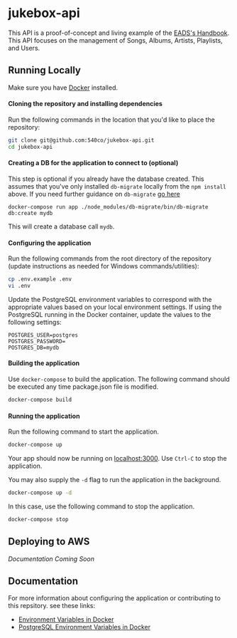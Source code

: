 # jukebox-api

This API is a proof-of-concept and living example of the [EADS's Handbook]().  This API focuses on the management of Songs, Albums, Artists, Playlists, and Users.

## Running Locally
Make sure you have [Docker](https://docs.docker.com) installed.

#### Cloning the repository and installing dependencies

Run the following commands in the location that you'd like to place the repository:

```bash
git clone git@github.com:540co/jukebox-api.git
cd jukebox-api
```

#### Creating a DB for the application to connect to (optional)

This step is optional if you already have the database created.  This assumes that you've only installed `db-migrate` locally from the `npm install` above.  If you need further guidance on `db-migrate` [go here](https://db-migrate.readthedocs.io/en/latest/)

```
docker-compose run app ./node_modules/db-migrate/bin/db-migrate db:create mydb
```

This will create a database call `mydb`.

#### Configuring the application

Run the following commands from the root directory of the repository (update instructions as needed for Windows commands/utilities):

```bash
cp .env.example .env
vi .env
```

Update the PostgreSQL environment variables to correspond with the appropriate values based on your local environment settings.  If using the PostgreSQL running in the Docker container, update the values to the following settings:

```
POSTGRES_USER=postgres
POSTGRES_PASSWORD=
POSTGRES_DB=mydb
```

#### Building the application

Use `docker-compose` to build the application.  The following command should be executed any time package.json file is modified.

```bash
docker-compose build
```

#### Running the application

Run the following command to start the application.

```bash
docker-compose up
```

Your app should now be running on [localhost:3000](http://localhost:3000).  Use `Ctrl-C` to stop the application.

You may also supply the `-d` flag to run the application in the background.

```bash
docker-compose up -d
```

In this case, use the following command to stop the application.

```bash
docker-compose stop
```

## Deploying to AWS
*Documentation Coming Soon*

## Documentation

For more information about configuring the application or contributing to this repsitory. see these links:
* [Environment Variables in Docker](https://docs.docker.com/compose/env-file/)
* [PostgreSQL Environment Variables in Docker](https://hub.docker.com/_/postgres/)
